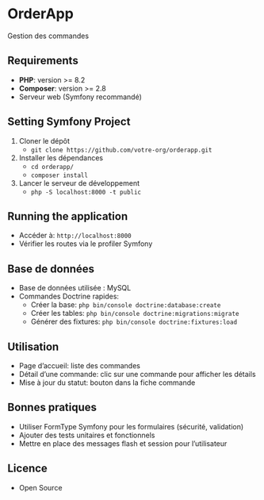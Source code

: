 # OrderApp
Gestion des commandes

## Requirements
- **PHP**: version >= 8.2
- **Composer**: version >= 2.8
- Serveur web (Symfony recommandé)

## Setting Symfony Project
1. Cloner le dépôt
   - `git clone https://github.com/votre-org/orderapp.git`
2. Installer les dépendances
   - `cd orderapp/`
   - `composer install`
3. Lancer le serveur de développement
   - `php -S localhost:8000 -t public`

## Running the application
- Accéder à: `http://localhost:8000`
- Vérifier les routes via le profiler Symfony

## Base de données
- Base de données utilisée : MySQL
- Commandes Doctrine rapides:
  - Créer la base: `php bin/console doctrine:database:create`
  - Créer les tables: `php bin/console doctrine:migrations:migrate`
  - Générer des fixtures: `php bin/console doctrine:fixtures:load`

## Utilisation
- Page d’accueil: liste des commandes
- Détail d’une commande: clic sur une commande pour afficher les détails
- Mise à jour du statut: bouton dans la fiche commande

## Bonnes pratiques
- Utiliser FormType Symfony pour les formulaires (sécurité, validation)
- Ajouter des tests unitaires et fonctionnels
- Mettre en place des messages flash et session pour l’utilisateur

## Licence
- Open Source

